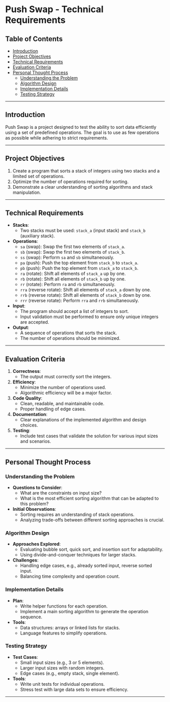 # Push Swap - Technical Requirements

## Table of Contents
- [Introduction](#introduction)
- [Project Objectives](#project-objectives)
- [Technical Requirements](#technical-requirements)
- [Evaluation Criteria](#evaluation-criteria)
- [Personal Thought Process](#personal-thought-process)
  - [Understanding the Problem](#understanding-the-problem)
  - [Algorithm Design](#algorithm-design)
  - [Implementation Details](#implementation-details)
  - [Testing Strategy](#testing-strategy)

---

## Introduction
Push Swap is a project designed to test the ability to sort data efficiently using a set of predefined operations. The goal is to use as few operations as possible while adhering to strict requirements.

---

## Project Objectives
1. Create a program that sorts a stack of integers using two stacks and a limited set of operations.
2. Optimize the number of operations required for sorting.
3. Demonstrate a clear understanding of sorting algorithms and stack manipulation.

---

## Technical Requirements
- **Stacks**:
  - Two stacks must be used: `stack_a` (input stack) and `stack_b` (auxiliary stack).
- **Operations**:
  - `sa` (swap): Swap the first two elements of `stack_a`.
  - `sb` (swap): Swap the first two elements of `stack_b`.
  - `ss` (swap): Perform `sa` and `sb` simultaneously.
  - `pa` (push): Push the top element from `stack_b` to `stack_a`.
  - `pb` (push): Push the top element from `stack_a` to `stack_b`.
  - `ra` (rotate): Shift all elements of `stack_a` up by one.
  - `rb` (rotate): Shift all elements of `stack_b` up by one.
  - `rr` (rotate): Perform `ra` and `rb` simultaneously.
  - `rra` (reverse rotate): Shift all elements of `stack_a` down by one.
  - `rrb` (reverse rotate): Shift all elements of `stack_b` down by one.
  - `rrr` (reverse rotate): Perform `rra` and `rrb` simultaneously.
- **Input**:
  - The program should accept a list of integers to sort.
  - Input validation must be performed to ensure only unique integers are accepted.
- **Output**:
  - A sequence of operations that sorts the stack.
  - The number of operations should be minimized.

---

## Evaluation Criteria
1. **Correctness**:
   - The output must correctly sort the integers.
2. **Efficiency**:
   - Minimize the number of operations used.
   - Algorithmic efficiency will be a major factor.
3. **Code Quality**:
   - Clean, readable, and maintainable code.
   - Proper handling of edge cases.
4. **Documentation**:
   - Clear explanations of the implemented algorithm and design choices.
5. **Testing**:
   - Include test cases that validate the solution for various input sizes and scenarios.

---

## Personal Thought Process

### Understanding the Problem
- **Questions to Consider**:
  - What are the constraints on input size?
  - What is the most efficient sorting algorithm that can be adapted to this problem?
- **Initial Observations**:
  - Sorting requires an understanding of stack operations.
  - Analyzing trade-offs between different sorting approaches is crucial.

### Algorithm Design
- **Approaches Explored**:
  - Evaluating bubble sort, quick sort, and insertion sort for adaptability.
  - Using divide-and-conquer techniques for larger stacks.
- **Challenges**:
  - Handling edge cases, e.g., already sorted input, reverse sorted input.
  - Balancing time complexity and operation count.

### Implementation Details
- **Plan**:
  - Write helper functions for each operation.
  - Implement a main sorting algorithm to generate the operation sequence.
- **Tools**:
  - Data structures: arrays or linked lists for stacks.
  - Language features to simplify operations.

### Testing Strategy
- **Test Cases**:
  - Small input sizes (e.g., 3 or 5 elements).
  - Larger input sizes with random integers.
  - Edge cases (e.g., empty stack, single element).
- **Tools**:
  - Write unit tests for individual operations.
  - Stress test with large data sets to ensure efficiency.

---

